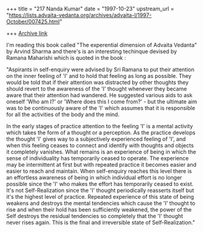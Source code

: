 +++
title = "217 Nanda Kumar"
date = "1997-10-23"
upstream_url = "https://lists.advaita-vedanta.org/archives/advaita-l/1997-October/007425.html"

+++
[Archive link](https://lists.advaita-vedanta.org/archives/advaita-l/1997-October/007425.html)

I'm reading this book called "The experential dimension of Advaita
Vedanta" by Arvind Sharma and there's is an interesting techinque
devised by Ramana Maharishi which is quoted in the book :

"Aspirants in self-enquiry were advised by Sri Ramana to put their
attention on the inner feeling of 'I' and to hold that feeling as long as
possible. They would be told that if their attention was distracted by
other thoughts they should revert to the awareness of the 'I' thought
whenever they became aware that their attention had wandered. He
suggested various aids to ask oneself 'Who am I?' or 'Where does this I
come from?' - but the ultimate aim was to be continuously aware of the 'I'
which assumes that it is responsible for all the activities of the body and
the mind.

In the early stages of practice attention to the feeling 'I' is a mental activity
which takes the form of a thought or a perception. As the practice
develops the thought 'I' gives way to a subjectively experienced feeling
of 'I', and when this feeling ceases to connect and identify with thoughts
and objects it completely vanishes. What remains is an experience of
being in which the sense of individuality has temporarily ceased to
operate. The experience may be intermittent at first but with repeated
practice it becomes easier and easier to reach and maintain. When
self-enquiry reaches this level there is an effortless awareness of being
in which individual effort is no longer possible since the 'I' who makes the
effort has temporarily ceased to exist. It's not Self-Realization since the 'I'
thought periodically reasserts itself but it's the highest level of practice.
Repeated experience of this state of being weakens and destroys the
mental tendencies which cause the 'I' thought to rise and when their hold
has been sufficiently weakened, the power of the Self destroys the
residual tendencies so completely that the 'I' thought never rises again.
This is the final and irreversible state of Self-Realization."

